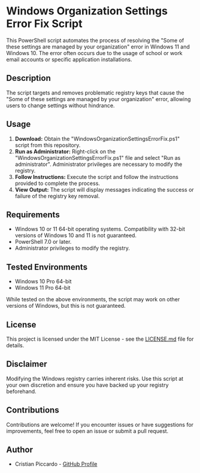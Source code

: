# Windows Organization Settings Error Fix Script

This PowerShell script automates the process of resolving the "Some of these settings are managed by your organization" error in Windows 11 and Windows 10. The error often occurs due to the usage of school or work email accounts or specific application installations.

## Description

The script targets and removes problematic registry keys that cause the "Some of these settings are managed by your organization" error, allowing users to change settings without hindrance.

## Usage

1. **Download:** Obtain the "WindowsOrganizationSettingsErrorFix.ps1" script from this repository.
2. **Run as Administrator:** Right-click on the "WindowsOrganizationSettingsErrorFix.ps1" file and select "Run as administrator". Administrator privileges are necessary to modify the registry.
3. **Follow Instructions:** Execute the script and follow the instructions provided to complete the process.
4. **View Output:** The script will display messages indicating the success or failure of the registry key removal.

## Requirements

- Windows 10 or 11 64-bit operating systems. Compatibility with 32-bit versions of Windows 10 and 11 is not guaranteed.
- PowerShell 7.0 or later.
- Administrator privileges to modify the registry.

## Tested Environments

- Windows 10 Pro 64-bit
- Windows 11 Pro 64-bit

While tested on the above environments, the script may work on other versions of Windows, but this is not guaranteed.

## License

This project is licensed under the MIT License - see the [LICENSE.md](https://github.com/CriPicca/Windows-Organization-Settings-Error-Fix-Script/blob/main/LICENSE) file for details.

## Disclaimer

Modifying the Windows registry carries inherent risks. Use this script at your own discretion and ensure you have backed up your registry beforehand.

## Contributions

Contributions are welcome! If you encounter issues or have suggestions for improvements, feel free to open an issue or submit a pull request.

## Author

- Cristian Piccardo - [GitHub Profile](https://github.com/CriPicca)

